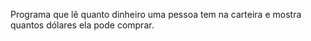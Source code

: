 Programa que lê quanto dinheiro uma pessoa tem na carteira e mostra quantos dólares ela pode comprar.
